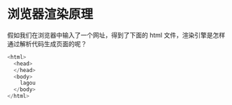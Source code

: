 # 浏览器渲染原理

假如我们在浏览器中输入了一个网址，得到了下面的 html 文件，渲染引擎是怎样通过解析代码生成页面的呢？

```js
<html>
  <head>
  </head>
  <body>
    lagou
  </body>
</html>
```

